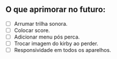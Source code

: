 ## O que aprimorar no futuro:
- [ ] Arrumar trilha sonora.
- [ ] Colocar score.
- [ ] Adicionar menu pós perca.
- [ ] Trocar imagem do kirby ao perder.
- [ ] Responsividade em todos os aparelhos.
